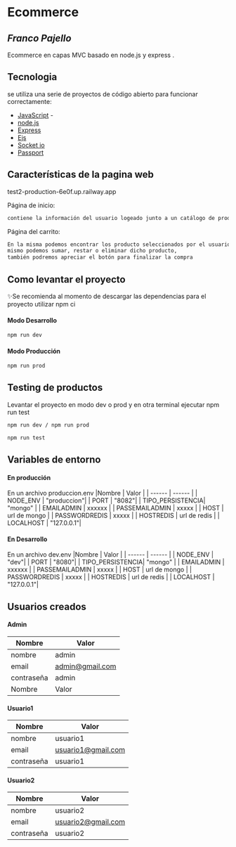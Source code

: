 # Ecommerce
## _Franco Pajello_
Ecommerce en capas MVC basado en node.js y express .
## Tecnologia
se utiliza una serie de proyectos de código abierto para funcionar correctamente:
- [JavaScript] -
- [node.js] 
- [Express] 
- [Ejs] 
- [Socket io] 
- [Passport] 
## Características de la pagina web
 test2-production-6e0f.up.railway.app

Página de inicio:

```sh
contiene la información del usuario logeado junto a un catálogo de productos que se pueden filtrar por categorías además de agregar el producto al carrito y comunicarse con soporte mediante un chat 
```

Página del carrito:

```sh
En la misma podemos encontrar los producto seleccionados por el usuario, al cual desde allí
mismo podemos sumar, restar o eliminar dicho producto,
también podremos apreciar el botón para finalizar la compra
```
## Como levantar el proyecto 
✨Se recomienda al momento de descargar las dependencias para el proyecto utilizar npm ci
#### Modo Desarrollo

```sh
npm run dev
```
#### Modo Producción

```sh
npm run prod
```
## Testing de productos 
Levantar el proyecto en modo dev o prod y en otra terminal ejecutar npm run test
```sh
npm run dev / npm run prod
```
```sh
npm run test
```
## Variables de entorno
#### En producción 
En un archivo produccion.env
|Nombre | Valor |
| ------ | ------ |
| NODE_ENV | "produccion"|
| PORT | "8082"|
| TIPO_PERSISTENCIA| "mongo" |
| EMAILADMIN | xxxxxx |
| PASSEMAILADMIN | xxxxx |
| HOST | url de mongo |
| PASSWORDREDIS | xxxxx |
| HOSTREDIS | url de redis |
| LOCALHOST | "127.0.0.1"|
#### En Desarrollo 
En un archivo dev.env
|Nombre | Valor |
| ------ | ------ |
| NODE_ENV | "dev"|
| PORT | "8080"|
| TIPO_PERSISTENCIA| "mongo" |
| EMAILADMIN | xxxxxx |
| PASSEMAILADMIN | xxxxx |
| HOST | url de mongo |
| PASSWORDREDIS | xxxxx |
| HOSTREDIS | url de redis |
| LOCALHOST | "127.0.0.1"|

## Usuarios creados
#### Admin
|Nombre | Valor |
| ------ | ------ |
| nombre | admin|
| email | admin@gmail.com|
| contraseña| admin |
|Nombre | Valor |
#### Usuario1
|Nombre | Valor |
| ------ | ------ |
| nombre | usuario1|
| email | usuario1@gmail.com|
| contraseña| usuario1 |
#### Usuario2
|Nombre | Valor |
| ------ | ------ |
| nombre | usuario2|
| email | usuario2@gmail.com|
| contraseña| usuario2 |

   [node.js]: <http://nodejs.org>
   [express]: <http://expressjs.com>
   [AngularJS]: <http://angularjs.org>
   [Ejs]: <https://github.com/mde/ejs>
   [JavaScript]: <https://developer.mozilla.org/en-US/docs/Web/JavaScript>
   [Passport]: <https://www.passportjs.org/docs/>
   [Socket io]: <https://socket.io/docs/v4/>